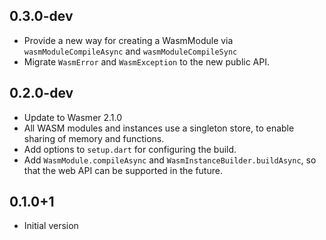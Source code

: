 ## 0.3.0-dev

- Provide a new way for creating a WasmModule via
  `wasmModuleCompileAsync` and `wasmModuleCompileSync`
- Migrate `WasmError` and `WasmException` to the new public API.

## 0.2.0-dev

- Update to Wasmer 2.1.0
- All WASM modules and instances use a singleton store, to enable sharing of
  memory and functions.
- Add options to `setup.dart` for configuring the build.
- Add `WasmModule.compileAsync` and `WasmInstanceBuilder.buildAsync`, so that
  the web API can be supported in the future.

## 0.1.0+1

- Initial version
